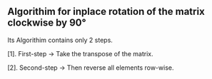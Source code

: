 ## Algorithim for inplace rotation of the matrix clockwise by 90&deg;

Its Algorithim contains only 2 steps.

[1]. First-step  &#8594; Take the transpose of the matrix.

[2]. Second-step &#8594; Then reverse all elements row-wise.

